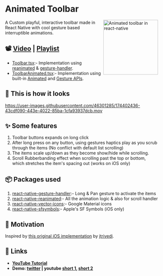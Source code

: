 # Animated Toolbar

<a href="https://youtu.be/27pTWrcEDC4">
  <img alt="Animated toolbar in react-native" align="right" src="https://i.ytimg.com/vi/27pTWrcEDC4/maxresdefault.jpg" height="180px">
</a>

A Custom playful, interactive toolbar made in React Native with cool gesture based interruptible animations.

## 📽️ [Video](https://youtu.be/27pTWrcEDC4) | [Playlist](https://www.youtube.com/watch?v=27pTWrcEDC4&list=PLpnMM6hhRcchaS1uSpMZfAKYTxZWIlzzN&index=1)

- [Toolbar.tsx](./Toolbar.tsx):- Implementation using [reanimated](https://github.com/software-mansion/react-native-reanimated) & [gesture-handler](https://github.com/software-mansion/react-native-gesture-handler).
- [ToolbarAnimated.tsx](./ToolbarAnimated.tsx):- Implementation using built-in [Animated](https://reactnative.dev/docs/animations) and [Gesture APIs](https://reactnative.dev/docs/gesture-responder-system).

## 👀 This is how it looks

https://user-images.githubusercontent.com/46301285/174402436-43cdf090-443e-4022-85ba-1cfa93937dcb.mov

## ✨ Some features

1. Toolbar buttons expands on long click
2. After long press on any button, using gestures haptics play as you scrub through the items (No conflict with default list scrolling)
3. The items scale up/down as they become show/hide while scrolling.
4. Scroll Rubberbanding effect when scrolling past the top or bottom, which stretches the item's spacing out (works on iOS only)

## 📦 Packages used

1. [react-native-gesture-handler](https://github.com/software-mansion/react-native-gesture-handler):- Long & Pan gesture to activate the items
2. [react-native-reanimated](https://github.com/software-mansion/react-native-reanimated):- All the animation logic & also for scroll handler
3. [react-native-vector-icons](https://github.com/oblador/react-native-vector-icons):- Google Material icons
4. [react-native-sfsymbols](https://github.com/birkir/react-native-sfsymbols):- Apple's SF Symbols (iOS only)

## 🌻 Motivation

Inspired by [this original iOS implementation](https://twitter.com/jmtrivedi/status/1517561485622321152) by [jtrivedi](https://github.com/jtrivedi).

## 🔗 Links

- **[YouTube Tutorial](https://youtu.be/27pTWrcEDC4)**
- **Demo: [twitter](https://twitter.com/aashudubey_ad/status/1539354978266935296) \| youtube [short 1](https://youtube.com/shorts/i7xw93xqkRE), [short 2](https://youtube.com/shorts/QMt18WcWyGw)**
